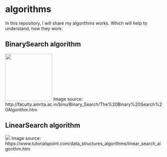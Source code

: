 # algorithms

In this repository, I will share my algorithms works. Which will help to understand, how they work.  


## BinarySearch algorithm
<img  width="150" src="http://faculty.amrita.ac.in/binu/Binary_Search/The%20Binary%20Search%20Algorithm_files/SuccessfulBinarySearch1.jpg"/>
Image source: http://faculty.amrita.ac.in/binu/Binary_Search/The%20Binary%20Search%20Algorithm.htm

## LinearSearch algorithm
<img src="https://www.tutorialspoint.com/data_structures_algorithms/images/linear_search.gif"/>
Image source: https://www.tutorialspoint.com/data_structures_algorithms/linear_search_algorithm.htm
